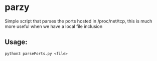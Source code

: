 # parzy
Simple script that parses the ports hosted in /proc/net/tcp, this is much more useful when we have a local file inclusion 
## Usage:
```
python3 parsePorts.py <file>
```
